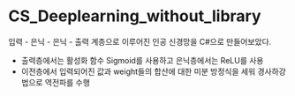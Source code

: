 # CS_Deeplearning_without_library


입력 - 은닉 - 은닉 - 출력 계층으로 이루어진 인공 신경망을 C#으로 만들어보았다.
- 출력층에서는 활성화 함수 Sigmoid를 사용하고 은닉층에서는 ReLU를 사용
- 이전층에서 입력되어진 값과 weight들의 합산에 대한 미분 방정식을 세워 경사하강법으로 역전파를 수행
